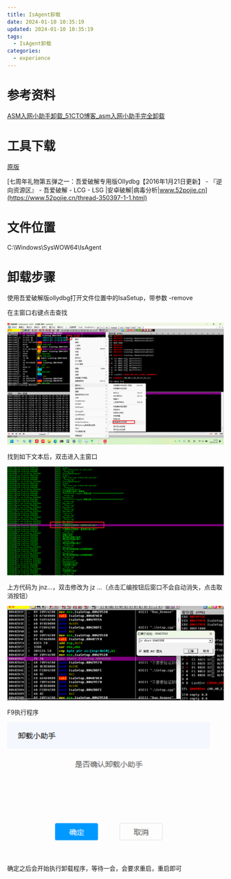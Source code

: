 ```yaml
---
title: IsAgent卸载
date: 2024-01-10 10:35:19
updated: 2024-01-10 10:35:19
tags:
  - IsAgent卸载
categories:
  - experience
---
```


# 参考资料

[ASM入网小助手卸载_51CTO博客_asm入网小助手完全卸载](https://blog.51cto.com/u_15127619/4027973)

# 工具下载

[原版](https://ollydbg.de/odbg110.zip)

[七周年礼物第五弹之一：吾爱破解专用版Ollydbg【2016年1月21日更新】 - 『逆向资源区』 - 吾爱破解 - LCG - LSG |安卓破解|病毒分析|www.52pojie.cn](https://www.52pojie.cn/thread-350397-1-1.html)

# 文件位置

C:\Windows\SysWOW64\IsAgent

# 卸载步骤

使用吾爱破解版ollydbg打开文件位置中的IsaSetup，带参数 -remove

在主窗口右键点击查找

![image-20240110112633544](IsAgent卸载/image-20240110112633544.png)

找到如下文本后，双击进入主窗口

![image-20240110112733469](IsAgent卸载/image-20240110112733469.png)

上方代码为 jnz...，双击修改为 jz ...（点击汇编按钮后窗口不会自动消失，点击取消按钮）

![image-20240110112846130](IsAgent卸载/image-20240110112846130.png)

F9执行程序

![image-20240110113224439](IsAgent卸载/image-20240110113224439.png)

确定之后会开始执行卸载程序，等待一会，会要求重启，重启即可